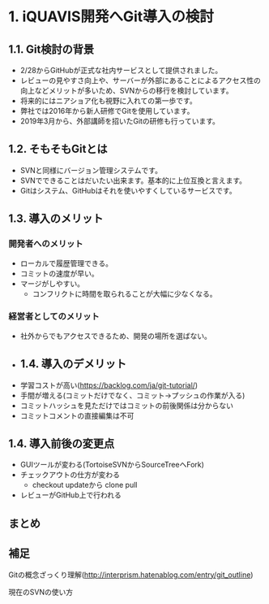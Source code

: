 ﻿# 1. iQUAVIS開発へGit導入の検討

## 1.1. Git検討の背景
* 2/28からGitHubが正式な社内サービスとして提供されました。
* レビューの見やすさ向上や、サーバーが外部にあることによるアクセス性の向上などメリットが多いため、SVNからの移行を検討しています。
* 将来的にはニアショア化も視野に入れての第一歩です。
* 弊社では2016年から新人研修でGitを使用しています。
* 2019年3月から、外部講師を招いたGitの研修も行っています。
## 1.2. そもそもGitとは
* SVNと同様にバージョン管理システムです。
* SVNでできることはだいたい出来ます。基本的に上位互換と言えます。
* Gitはシステム、GitHubはそれを使いやすくしているサービスです。
## 1.3. 導入のメリット
### 開発者へのメリット
* ローカルで履歴管理できる。
* コミットの速度が早い。
* マージがしやすい。
  * コンフリクトに時間を取られることが大幅に少なくなる。
### 経営者としてのメリット
* 社外からでもアクセスできるため、開発の場所を選ばない。
* ## 1.4. 導入のデメリット
* 学習コストが高い(https://backlog.com/ja/git-tutorial/)
* 手間が増える(コミットだけでなく、コミット→プッシュの作業が入る)
* コミットハッシュを見ただけではコミットの前後関係は分からない
* コミットコメントの直接編集は不可
## 1.4. 導入前後の変更点
* GUIツールが変わる(TortoiseSVNからSourceTreeへFork)
* チェックアウトの仕方が変わる
  * checkout updateから clone pull
* レビューがGitHub上で行われる
## まとめ
## 補足
Gitの概念ざっくり理解(http://interprism.hatenablog.com/entry/git_outline)

現在のSVNの使い方
